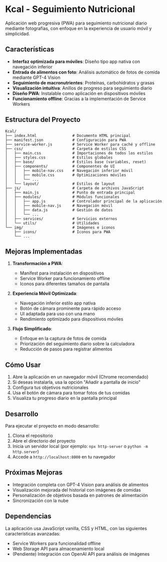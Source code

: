 # Kcal - Seguimiento Nutricional

Aplicación web progresiva (PWA) para seguimiento nutricional diario mediante fotografías, con enfoque en la experiencia de usuario móvil y simplicidad.

## Características

- **Interfaz optimizada para móviles**: Diseño tipo app nativa con navegación inferior
- **Entrada de alimentos con foto**: Análisis automático de fotos de comida mediante GPT-4 Vision
- **Seguimiento de macronutrientes**: Proteínas, carbohidratos y grasas
- **Visualización intuitiva**: Anillos de progreso para seguimiento diario
- **Diseño PWA**: Instalable como aplicación en dispositivos móviles
- **Funcionamiento offline**: Gracias a la implementación de Service Workers

## Estructura del Proyecto

```
Kcal/
├── index.html                # Documento HTML principal
├── manifest.json             # Configuración para PWA
├── service-worker.js         # Service Worker para caché y offline
├── css/                      # Carpeta de estilos CSS
│   ├── main.css              # Importaciones de todos los estilos
│   ├── styles.css            # Estilos globales
│   ├── base/                 # Estilos base (variables, reset)
│   ├── components/           # Componentes de UI
│   │   ├── mobile-nav.css    # Navegación inferior móvil
│   │   ├── mobile.css        # Optimizaciones móviles
│   │   └── ...
│   └── layout/               # Estilos de layout
├── js/                       # Carpeta de archivos JavaScript
│   ├── main.js               # Punto de entrada principal
│   ├── modules/              # Módulos funcionales
│   │   ├── app.js            # Controlador principal de la aplicación
│   │   ├── mobile-nav.js     # Navegación móvil
│   │   ├── data.js           # Gestión de datos
│   │   └── ...
│   ├── services/             # Servicios externos
│   └── utils/                # Utilidades
└── img/                      # Imágenes e iconos
    ├── icons/                # Iconos para PWA
    └── ...
```

## Mejoras Implementadas

1. **Transformación a PWA**:
   - Manifest para instalación en dispositivos
   - Service Worker para funcionamiento offline
   - Iconos para diferentes tamaños de pantalla

2. **Experiencia Móvil Optimizada**:
   - Navegación inferior estilo app nativa
   - Botón de cámara prominente para rápido acceso
   - UI adaptada para uso con una mano
   - Rendimiento optimizado para dispositivos móviles

3. **Flujo Simplificado**:
   - Enfoque en la captura de fotos de comida
   - Priorización del seguimiento diario sobre la calculadora
   - Reducción de pasos para registrar alimentos

## Cómo Usar

1. Abre la aplicación en un navegador móvil (Chrome recomendado)
2. Si deseas instalarla, usa la opción "Añadir a pantalla de inicio"
3. Configura tus objetivos nutricionales
4. Usa el botón de cámara para tomar fotos de tus comidas
5. Visualiza tu progreso diario en la pantalla principal

## Desarrollo

Para ejecutar el proyecto en modo desarrollo:

1. Clona el repositorio
2. Abre el directorio del proyecto
3. Inicia un servidor local (por ejemplo: `npx http-server` o `python -m http.server`)
4. Accede a `http://localhost:8000` en tu navegador

## Próximas Mejoras

- Integración completa con GPT-4 Vision para análisis de alimentos
- Visualización mejorada del historial con imágenes de comidas
- Personalización de objetivos basada en patrones de alimentación
- Sincronización con la nube

## Dependencias

La aplicación usa JavaScript vanilla, CSS y HTML, con las siguientes características avanzadas:
- Service Workers para funcionalidad offline
- Web Storage API para almacenamiento local
- (Pendiente) Integración con OpenAI API para análisis de imágenes 